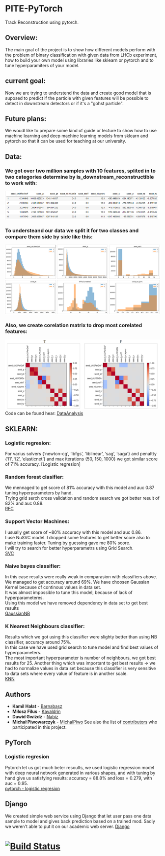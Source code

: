# PITE-PyTorch
Track Reconstruction using pytorch.

## Overview:

The main goal of the project is to show how different models perform with the problem of binary classification with given data from LHCb experiment, how to build your own model using libraries like sklearn or pytorch and to tune hyperparamiters of your model.

## current goal:
Now we are trying to understend the data and create good model that is suposed to predict if the particle with given features will be possible to detect in downstream detectors or if it's a "gohst particle".

## Future plans:
We woudl like to prepare some kind of guide or lecture to show how to use machine learning and deep machine learning models from sklearn and pytorch so that it can be used for teaching at our university.

## Data:
### We got over two million samples with 10 features, splited in to two categories determine by **is_downstream_reconstructible** to work with:
![](images/data.PNG)

### To understeand our data we split it for two classes and compare them side by side like this:
![](images/Histograms.PNG)

### Also, we create corelation matrix to drop most corelated features:
![](images/Corelation.PNG)
Code can be found hear: [DataAnalysis](https://github.com/Kavaldrin/PITE-PyTorch/blob/master/DataAnalysis.ipynb)
    
## SKLEARN:

### Logistic regresion:
For varius solvers {‘newton-cg’, ‘lbfgs’, ‘liblinear’, ‘sag’, ‘saga’}  and penaltty {‘l1’, ‘l2’, ‘elasticnet’} and max iterations {50, 150, 1000} we got similar score of 71% accuracy. [Logistic regresion]

### Random forest clasifier:
We mennaged to get score of 81% accuracy with this model and auc 0.87 tuning hyperparameters by hand.<br />
Trying grid serch cross validation and random search we got better result of 82% and auc 0.88.<br />
[RFC](https://github.com/Kavaldrin/PITE-PyTorch/blob/master/RFC.ipynb)

### Support Vector Machines:
I usually get score of ~80% accuracy with this model and auc 0.86.<br />
I use NuSVC model. I dropped some features to get better score also to make training faster. Tuning by guessing gave me 80% score.<br />
I will try to search for better hyperparametrs using Grid Search.<br />
[SVC](https://github.com/Kavaldrin/PITE-PyTorch/blob/master/svm.ipynb)

### Naive bayes classifier:
In this case results were really weak in comparasion with classifiers above. <br />
We managed to get accuracy around 69%. We have choosen Gaussian Kernel because of continous values in data set. <br />
It was almost impossible to tune this model, because of lack of hyperparameteres. <br />
Using this model we have removed dependency in data set to get best results <br />
[GaussianNB](https://github.com/Kavaldrin/PITE-PyTorch/blob/master/GaussianNB%20KNeighbors%20SVM.ipynb)

### K Nearest Neighbours classifier:
Results which we got using this classifier were slighty better than using NB classifier, accuracy around 75%. <br />
In this case we have used grid search to tune model and find best values of hyperparameters. <br />
The most important hyperparameter is number of neighbours, we got best results for 25.
Another thing which was important to get best results -> we had to normalize values in data set because this classifier is very sensitive to data sets where every value of feature is in another scale. <br />
[KNN](https://github.com/Kavaldrin/PITE-PyTorch/blob/master/GaussianNB%20KNeighbors%20SVM.ipynb)



## Authors

* **Kamil Hałat** - [Barnabasz](https://github.com/Barnabasz)
* **Miłosz Filus** - [Kavaldrin](https://github.com/Kavaldrin)
* **Dawid Gwiżdż** - [Nabiz](https://github.com/Nabiz)
* **Michał Piwowarczyk** - [MichalPiwo](https://github.com/MichalPiwo)
See also the list of [contributors](https://github.com/Kavaldrin/PITE-PyTorch/contributors) who participated in this project.

## PyTorch
### Logistic regresion
Pytorch let us got much beter resoults, we used logistic regression model with deep neural network generated in various shapes, and with tuning by hand give us satisfying results: accuracy = 88.8% and loss = 0.279,
with auc = 0.95.<br /> 
[pytorch - logistic regresion](https://github.com/Kavaldrin/PITE-PyTorch/blob/master/Binary%20clasification.ipynb)

## Django
We created simple web service using Django that let user pass one data sample to model and gives back prediction based on a trained mod. 
Sadly we weren't able to put it on our academic web server. [Django](https://github.com/Kavaldrin/PITE-PyTorch/tree/master/Django)

# [![Build Status](https://travis-ci.com/Kavaldrin/PITE-PyTorch.svg?branch=master)](https://travis-ci.com/Kavaldrin/PITE-PyTorch)
  
